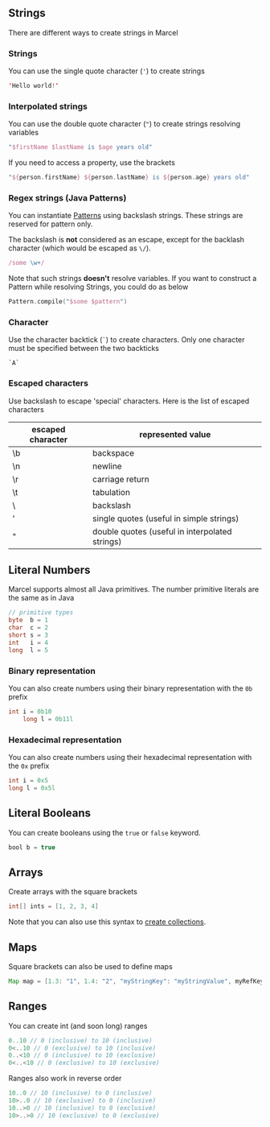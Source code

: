 ## Strings

There are different ways to create strings in Marcel

### Strings
You can use the single quote character (`'`) to create strings
```kotlin
'Hello world!'
```


### Interpolated strings

You can use the double quote character (`"`) to create strings resolving variables

```kotlin
"$firstName $lastName is $age years old"
```

If you need to access a property, use the brackets


```kotlin
"${person.firstName} ${person.lastName} is ${person.age} years old"
```


### Regex strings (Java Patterns)

You can instantiate [Patterns](https://docs.oracle.com/javase/8/docs/api/java/util/regex/Pattern.html) using backslash strings. 
These strings are reserved for pattern only.


The backslash is **not** considered as an escape, except for the backlash character
(which would be escaped as `\/`).

```javascript
/some \w+/
```

Note that such strings **doesn't** resolve variables. If you want to construct a Pattern while resolving Strings, you could
 do as below

```kotlin
Pattern.compile("$some $pattern")
```

### Character
Use the character backtick (<code>`</code>) to create characters.
Only one character must be specified between the two backticks


```
`A`
```



### Escaped characters
Use backslash to escape 'special' characters. Here is the list of escaped characters

| escaped character | represented value                               | 
|-------------------|-------------------------------------------------|
| \b                | backspace	                                      | 
| \n                | newline	                                        | 
| \r                | carriage return	                                | 
| \t                | tabulation	                                     | 
| \\                | backslash	                                      | 
| \'                | single quotes (useful in simple strings)	       | 
| \"                | double quotes (useful in interpolated strings)	 | 


## Literal Numbers

Marcel supports almost all Java primitives. The number primitive literals are the same as in Java

```java
// primitive types
byte  b = 1
char  c = 2
short s = 3
int   i = 4
long  l = 5
```

### Binary representation

You can also create numbers using their binary representation with the `0b` prefix

```java
int i = 0b10
    long l = 0b11l
```


### Hexadecimal representation

You can also create numbers using their hexadecimal representation with the `0x` prefix

```java
int i = 0x5
long l = 0x5l
```

## Literal Booleans

You can create booleans using the `true` or `false` keyword.

```java
bool b = true
```

## Arrays


Create arrays with the square brackets

```groovy
int[] ints = [1, 2, 3, 4]
```

Note that you can also use this syntax to [create collections](../types.md#collections-of-primitives).

## Maps

Square brackets can also be used to define maps

````groovy
Map map = [1.3: "1", 1.4: "2", "myStringKey": "myStringValue", myRefKey: myRefValue]
````

## Ranges

You can create int (and soon long) ranges

```groovy
0..10 // 0 (inclusive) to 10 (inclusive)
0<..10 // 0 (exclusive) to 10 (inclusive)
0..<10 // 0 (inclusive) to 10 (exclusive)
0<..<10 // 0 (exclusive) to 10 (exclusive)
```

Ranges also work in reverse order

```groovy
10..0 // 10 (inclusive) to 0 (inclusive)
10>..0 // 10 (exclusive) to 0 (inclusive)
10..>0 // 10 (inclusive) to 0 (exclusive)
10>..>0 // 10 (exclusive) to 0 (exclusive)
```
